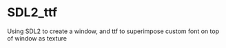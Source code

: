 # SDL2_ttf
Using SDL2 to create a window, and ttf to superimpose custom font on top of window as texture
